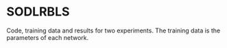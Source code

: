 # SODLRBLS
Code, training data and results for two experiments.
The training data is the parameters of each network.
